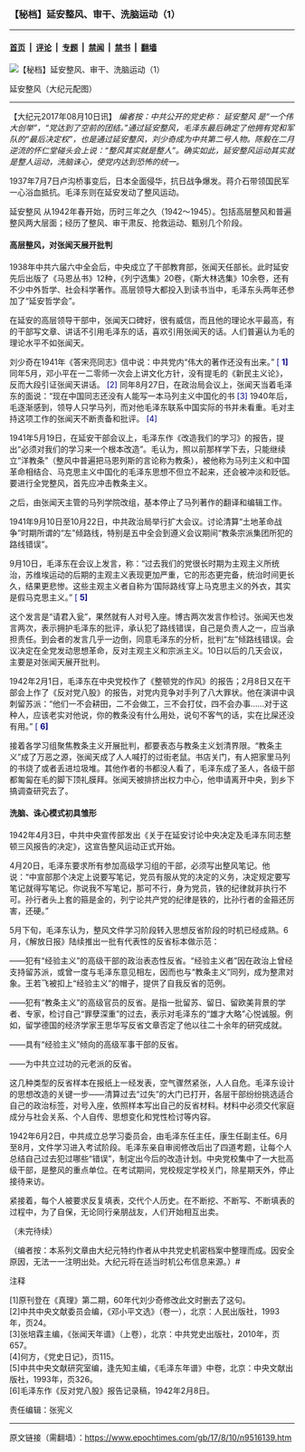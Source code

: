 ### 【秘档】延安整风、审干、洗脑运动（1）

---

#### [首页](../../../..?n9516139) &nbsp;|&nbsp; [评论](../../../../../epoch-comment?n9516139) &nbsp;|&nbsp; [专题](../../../../../epoch-special?n9516139) &nbsp;|&nbsp; [禁闻](../../../../../epoch-news?n9516139) &nbsp;|&nbsp; [禁书](../../../../../books?n9516139) &nbsp;|&nbsp; [翻墙](https://github.com/gfw-breaker/nogfw/blob/master/README.md?n9516139)


<div><img alt="【秘档】延安整风、审干、洗脑运动（1）" class="attachment-djy_600_400 size-djy_600_400 wp-post-image" src="https://i.epochtimes.com/assets/uploads/2017/08/yananDJY-600x400.gif"/>
<div class="caption">
 <p>
  延安整风（大纪元配图）
 </p>
</div></div><hr/><div class="post_content" id="artbody" itemprop="articleBody">
 <!-- article content begin -->
 <p>
  【大纪元2017年08月10日讯】
  <em>
   编者按：中共公开的党史称：
   <ok href="https://www.epochtimes.com/gb/tag/%E5%BB%B6%E5%AE%89%E6%95%B4%E9%A3%8E.html">
    延安整风
   </ok>
   是“一个伟大创举”，“党达到了空前的团结。”通过延安整风，毛泽东最后确定了他拥有党和军队的“最后决定权”，也是通过延安整风，刘少奇成为中共第二号人物。陈毅在二月逆流的怀仁堂碰头会上说：“整风其实就是整人”。确实如此，延安整风运动其实就是整人运动，洗脑诛心，使党内达到恐怖的统一。
  </em>
 </p>
 <p>
  1937年7月7日卢沟桥事变后，日本全面侵华，抗日战争爆发。蒋介石带领国民军一心浴血抵抗。毛泽东则在延安发动了整风运动。
 </p>
 <p>
  <ok href="https://www.epochtimes.com/gb/tag/%E5%BB%B6%E5%AE%89%E6%95%B4%E9%A3%8E.html">
   延安整风
  </ok>
  从1942年春开始，历时三年之久（1942～1945）。包括高层整风和普遍整风两大层面；经历了整风、审干肃反、抢救运动、甄别几个阶段。
 </p>
 <h4>
  <strong>
   高层整风，对张闻天展开批判
  </strong>
 </h4>
 <p>
  1938年中共六届六中全会后，中央成立了干部教育部，张闻天任部长。此时延安先后出版了《马恩丛书》12种，《列宁选集》20卷，《斯大林选集》10余卷，还有不少中外哲学、社会科学著作。高层领导大都投入到读书当中，毛泽东头两年还参加了“延安哲学会”。
 </p>
 <p>
  在延安的高层领导干部中，张闻天口碑好，很有威信，而且他的理论水平最高，有的干部写文章、讲话不引用毛泽东的话，喜欢引用张闻天的话。人们普遍认为毛的理论水平不如张闻天。
 </p>
 <p>
  刘少奇在1941年《答宋亮同志》信中说：中共党内“伟大的著作还没有出来。”
  <span style="color: #000080;">
   [
   <strong>
    1]
   </strong>
  </span>
  同年5月，邓小平在一二零师一次会上讲文化方针，没有提毛的《新民主义论》，反而大段引证张闻天讲话。
  <span style="color: #000080;">
   [2]
  </span>
  同年8月27日，在政治局会议上，张闻天当着毛泽东的面说：“现在中国同志还没有人能写一本马列主义中国化的书
  <span style="color: #000080;">
   [3]
  </span>
  1940年后，毛逐渐感到，领导人只学马列，而对他毛泽东联系中国实际的书并未看重。毛对主持这项工作的张闻天不断责备和批评。
  <span style="color: #000080;">
   [4]
  </span>
 </p>
 <p>
  1941年5月19日，在延安干部会议上，毛泽东作《改造我们的学习》的报告，提出“必须对我们的学习来一个根本改造”。毛认为，照以前那样学下去，只能继续立“洋教条”（整风中普遍把马恩列斯的言论称为教条），被他称为马列主义和中国革命相结合、马克思主义中国化的毛泽东思想不但立不起来，还会被冲淡和贬低。要进行全党整风，首先应冲击教条主义。
 </p>
 <p>
  之后，由张闻天主管的马列学院改组，基本停止了马列著作的翻译和编辑工作。
 </p>
 <p>
  1941年9月10日至10月22日，中共政治局举行扩大会议。讨论清算“土地革命战争”时期所谓的“左”倾路线，特别是五中全会到遵义会议期间“教条宗派集团所犯的路线错误”。
 </p>
 <p>
  9月10日，毛泽东在会议上发言，称：“过去我们的党很长时期为主观主义所统治，苏维埃运动的后期的主观主义表现更加严重，它的形态更完备，统治时间更长久，结果更悲惨。这些主观主义者自称为‘国际路线’穿上马克思主义的外衣，其实是假马克思主义。”
  <span style="color: #000080;">
   [
   <strong>
    5]
   </strong>
  </span>
 </p>
 <p>
  这个发言是“请君入瓮”，果然就有人对号入座。博古两次发言作检讨。张闻天也发言两次，表示拥护毛泽东的批评，承认犯了路线错误，自己是负责人之一，应当承担责任。到会者的发言几乎一边倒，同意毛泽东的分析，批判“左”倾路线错误。会议决定在全党发动思想革命，反对主观主义和宗派主义。10日以后的几天会议，主要是对张闻天展开批判。
 </p>
 <p>
  1942年2月1日，毛泽东在中央党校作了《整顿党的作风》的报告；2月8日又在干部会上作了《反对党八股》的报告，对党内竞争对手列了八大罪状。他在演讲中讽刺留苏派：“他们一不会耕田，二不会做工，三不会打仗，四不会办事……对于这种人，应该老实对他说，你的教条没有什么用处，说句不客气的话，实在比屎还没有用。”
  <span style="color: #000080;">
   [
   <strong>
    6]
   </strong>
  </span>
 </p>
 <p>
  接着各学习组聚焦教条主义开展批判，都要表态与教条主义划清界限。“教条主义”成了万恶之源，张闻天成了人人喊打的过街老鼠。书店关门，有人把家里马列的书烧了或者丢进垃圾堆。其他作者的书都没人看了，毛泽东成了圣人，各级干部都匍匐在毛的脚下顶礼膜拜。张闻天被排挤出权力中心，他申请离开中央，到乡下搞调查研究去了。
 </p>
 <h4>
  <strong>
   洗脑、诛心模式初具雏形
  </strong>
 </h4>
 <p>
  1942年4月3日，中共中央宣传部发出《关于在延安讨论中央决定及毛泽东同志整顿三风报告的决定》，这宣告整风运动正式开始。
 </p>
 <p>
  4月20日，毛泽东要求所有参加高级学习组的干部，必须写出整风笔记。他说：“中宣部那个决定上说要写笔记，党员有服从党的决定的义务，决定规定要写笔记就得写笔记。你说我不写笔记，那可不行，身为党员，铁的纪律就非执行不可。孙行者头上套的箍是金的，列宁论共产党的纪律是铁的，比孙行者的金箍还厉害，还硬。”
 </p>
 <p>
  5月下旬，毛泽东认为，整风文件学习阶段转入思想反省阶段的时机已经成熟。6月，《解放日报》陆续推出一批有代表性的反省标本做示范：
 </p>
 <p>
  ——犯有“经验主义”的高级干部的政治表态性反省。“经验主义者”因在政治上曾经支持留苏派，或曾一度与毛泽东意见相左，因而也与“教条主义”同列，成为整肃对象。王若飞被扣上“经验主义”的帽子，提供了自我反省的范例。
 </p>
 <p>
  ——犯有“教条主义”的高级官员的反省。是指一批留苏、留日、留欧美背景的学者、专家，检讨自己“罪孽深重”的过去，表示对毛泽东的“雄才大略”心悦诚服。例如，留学德国的经济学家王思华写反省文章否定了他以往二十余年的研究成就。
 </p>
 <p>
  ——具有“经验主义”倾向的高级军事干部的反省。
 </p>
 <p>
  ——为中共立过功的元老派的反省。
 </p>
 <p>
  这几种类型的反省样本在报纸上一经发表，空气骤然紧张，人人自危。毛泽东设计的思想改造的关键一步——清算过去“过失”的大门已打开，各层干部纷纷挑选适合自己的政治标签，对号入座，依照样本写出自己的反省材料。材料中必须交代家庭成分与社会关系、个人自传、思想变化和党性检讨等内容。
 </p>
 <p>
  1942年6月2日，中共成立总学习委员会，由毛泽东任主任，康生任副主任。6月至8月，文件学习进入考试阶段。毛泽东亲自审阅修改后出了四道考题，让每个人总结自己过去犯过哪些“错误”，制定出今后的改造计划。中央党校集中了一大批高级干部，是整风的重点单位。在考试期间，党校规定学校关门，除星期天外，停止接待来访。
 </p>
 <p>
  紧接着，每个人被要求反复填表，交代个人历史。在不断挖、不断写、不断填表的过程中，为了自保，无论同行亲朋战友，人们开始相互出卖。
 </p>
 <p>
  （未完待续）
 </p>
 <p>
  （编者按：本系列文章由大纪元特约作者从中共党史机密档案中整理而成。因安全原因，无法一一注明出处。大纪元将在适当时机公布信息来源。）#
 </p>
 <p>
  注释
 </p>
 <p>
  [1]原刊登在《真理》第二期，60年代刘少奇修改此文时删去了这句。
  <br/>
  [2]中共中央文献委员会编，《邓小平文选》（卷一），北京：人民出版社，1993年，页24。
  <br/>
  [3]张培霖主编，《张闻天年谱》（上卷），北京：中共党史出版社，2010年，页657。
  <br/>
  [4]何方，《党史日记》，页115。
  <br/>
  [5]中共中央文献研究室编，逢先知主编，《毛泽东年谱》中卷，北京：中央文献出版社，1993年，页326。
  <br/>
  [6]毛泽东作《反对党八股》报告记录稿，1942年2月8日。
 </p>
 <p>
  责任编辑：张宪义
 </p>
 <!-- article content end -->
 <div id="below_article_ad">
 </div>
</div>


---

原文链接（需翻墙）：https://www.epochtimes.com/gb/17/8/10/n9516139.htm
